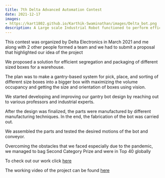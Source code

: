 ```yaml
---
title: 7th Delta Advanced Automation Contest
date: 2021-12-17
images:
- https://kart1802.github.io/Karthik-Swaminathan/images/Delta_bot.png
description: A Large scale Industrial Robot functioned to perform efficient bin packing
---
```


This contest was organized by Delta Electronics in March 2021 and me along with 2 other people formed a team and we had to submit a proposal that highlighted our idea of the project

We proposed a solution for efficient segregation and packaging of different sized boxes for a warehouse.
    
The plan was to make a gantry-based system for pick, place, and sorting of different size boxes into a bigger box with maximizing the volume occupancy and getting the size and orientation of boxes using vision.

We started developing and improving our gantry bot design by reaching out to various professors and industrial experts.

After the design was finalized, the parts were manufactured by different manufacturing techniques. In the end, the fabrication of the bot was carried out.

We assembled the parts and tested the desired motions of the bot and conveyor.

Overcoming the obstacles that we faced especially due to the pandemic, we managed to bag Second Category Prize and were in Top 40 globally

To check out our work click [here](https://github.com/SRA-VJTI/Delta2021)

The working video of the project can be found [here](https://www.youtube.com/watch?v=BURPgDBEjFA)


